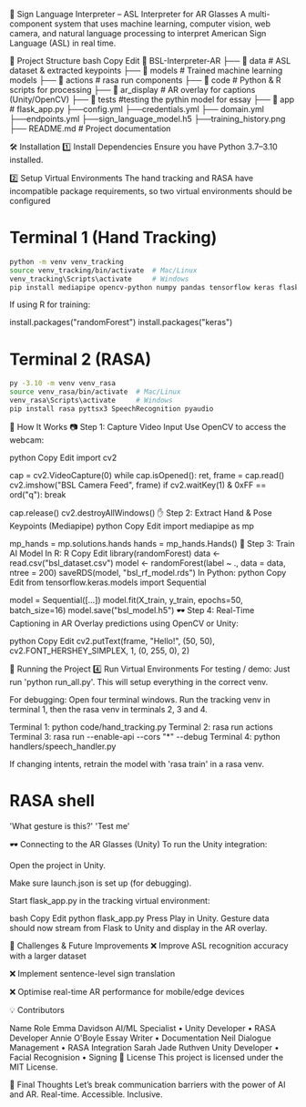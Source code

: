 🧠 Sign Language Interpreter – ASL Interpreter for AR Glasses
A multi-component system that uses machine learning, computer vision, web camera, and natural language processing to interpret American Sign Language (ASL) in real time.

📁 Project Structure
bash
Copy
Edit
📂 BSL-Interpreter-AR
├── 📂 data          # ASL dataset & extracted keypoints
├── 📂 models        # Trained machine learning models
├── 📂 actions       # rasa run components
├── 📂 code      # Python & R scripts for processing
├── 📂 ar_display    # AR overlay for captions (Unity/OpenCV)
├── 📂 tests         #testing the pythin model for essay
├── 📂 app              # flask_app.py
├──config.yml
├──credentials.yml
├── domain.yml
├──endpoints.yml
├──sign_language_model.h5
├──training_history.png
├── README.md        # Project documentation

🛠️ Installation
1️⃣ Install Dependencies
Ensure you have Python 3.7–3.10 installed.

2️⃣ Setup Virtual Environments
The hand tracking and RASA have incompatible package requirements, so two virtual environments should be configured

# Terminal 1 (Hand Tracking)
```bash
python -m venv venv_tracking
source venv_tracking/bin/activate  # Mac/Linux
venv_tracking\Scripts\activate     # Windows
pip install mediapipe opencv-python numpy pandas tensorflow keras flask flask-cors deepface tf-keras
```
If using R for training:

install.packages("randomForest")
install.packages("keras")

# Terminal 2 (RASA)
```bash
py -3.10 -m venv venv_rasa
source venv_rasa/bin/activate  # Mac/Linux
venv_rasa\Scripts\activate     # Windows
pip install rasa pyttsx3 SpeechRecognition pyaudio
```

🎥 How It Works
📷 Step 1: Capture Video Input
Use OpenCV to access the webcam:

python
Copy
Edit
import cv2

cap = cv2.VideoCapture(0)
while cap.isOpened():
    ret, frame = cap.read()
    cv2.imshow("BSL Camera Feed", frame)
    if cv2.waitKey(1) & 0xFF == ord("q"):
        break

cap.release()
cv2.destroyAllWindows()
✋ Step 2: Extract Hand & Pose Keypoints (Mediapipe)
python
Copy
Edit
import mediapipe as mp

mp_hands = mp.solutions.hands
hands = mp_hands.Hands()
🧠 Step 3: Train AI Model
In R:
R
Copy
Edit
library(randomForest)
data <- read.csv("bsl_dataset.csv")
model <- randomForest(label ~ ., data = data, ntree = 200)
saveRDS(model, "bsl_rf_model.rds")
In Python:
python
Copy
Edit
from tensorflow.keras.models import Sequential

model = Sequential([...])
model.fit(X_train, y_train, epochs=50, batch_size=16)
model.save("bsl_model.h5")
🕶️ Step 4: Real-Time Captioning in AR
Overlay predictions using OpenCV or Unity:

python
Copy
Edit
cv2.putText(frame, "Hello!", (50, 50),
            cv2.FONT_HERSHEY_SIMPLEX, 1, (0, 255, 0), 2)

🧪 Running the Project
4️⃣ Run Virtual Environments
For testing / demo:
Just run 'python run_all.py'. This will setup everything in the correct venv.

For debugging:
Open four terminal windows. Run the tracking venv in terminal 1, then the rasa venv in terminals 2, 3 and 4.

Terminal 1: python code/hand_tracking.py
Terminal 2: rasa run actions
Terminal 3: rasa run --enable-api --cors "*" --debug
Terminal 4: python handlers/speech_handler.py 

If changing intents, retrain the model with 'rasa train' in a rasa venv.

# RASA shell
'What gesture is this?'
'Test me'

🕶️ Connecting to the AR Glasses (Unity)
To run the Unity integration:

Open the project in Unity.

Make sure launch.json is set up (for debugging).

Start flask_app.py in the tracking virtual environment:

bash
Copy
Edit
python flask_app.py
Press Play in Unity. Gesture data should now stream from Flask to Unity and display in the AR overlay.

📌 Challenges & Future Improvements
❌ Improve ASL recognition accuracy with a larger dataset

❌ Implement sentence-level sign translation

❌ Optimise real-time AR performance for mobile/edge devices

💡 Contributors

Name	Role
Emma Davidson	AI/ML Specialist • Unity Developer • RASA Developer
Annie O'Boyle	Essay Writer • Documentation
Neil	Dialogue Management • RASA Integration
Sarah Jade Ruthven	Unity Developer • Facial Recognision • Signing
📜 License
This project is licensed under the MIT License.

🌟 Final Thoughts
Let’s break communication barriers with the power of AI and AR.
Real-time. Accessible. Inclusive.
